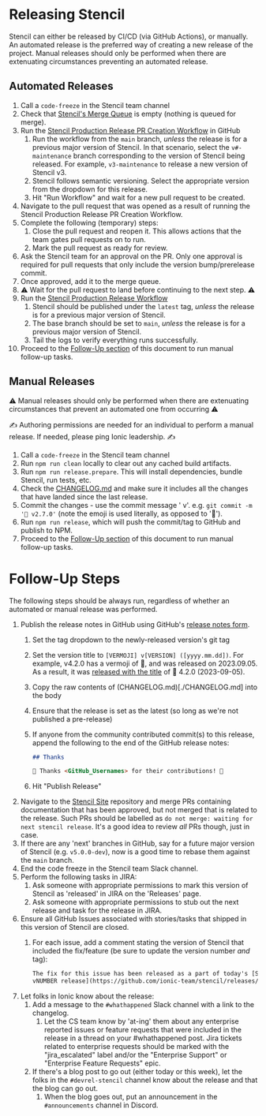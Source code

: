 # Releasing Stencil

Stencil can either be released by CI/CD (via GitHub Actions), or manually.
An automated release is the preferred way of creating a new release of the project.
Manual releases should only be performed when there are extenuating circumstances preventing an automated release.

## Automated Releases

1. Call a `code-freeze` in the Stencil team channel
1. Check that [Stencil's Merge
   Queue](https://github.com/ionic-team/stencil/queue/) is empty (nothing is
   queued for merge).
1. Run the [Stencil Production Release PR Creation Workflow](https://github.com/ionic-team/stencil/actions/workflows/create-production-pr.yml)
   in GitHub
    1. Run the workflow from the `main` branch, _unless_ the release is for a previous major version of Stencil.
       In that scenario, select the `v#-maintenance` branch corresponding to the version of Stencil being released.
       For example, `v3-maintenance` to release a new version of Stencil v3.
    1. Stencil follows semantic versioning. Select the appropriate version from the dropdown for this release.
    1. Hit "Run Workflow" and wait for a new pull request to be created.
1. Navigate to the pull request that was opened as a result of running the Stencil Production Release PR Creation Workflow.
1. Complete the following (temporary) steps:
    1. Close the pull request and reopen it. This allows actions that the team gates pull requests on to run.
    1. Mark the pull request as ready for review.
1. Ask the Stencil team for an approval on the PR.
   Only one approval is required for pull requests that only include the version bump/prerelease commit.
1. Once approved, add it to the merge queue.
1. ⚠️ Wait for the pull request to land before continuing to the next step. ⚠️
1. Run the [Stencil Production Release Workflow](https://github.com/ionic-team/stencil/actions/workflows/release-production.yml)
    1. Stencil should be published under the `latest` tag, _unless_ the release is for a previous major version of
     Stencil.
    1. The base branch should be set to `main`, _unless_ the release is for a previous major version of Stencil.
    1. Tail the logs to verify everything runs successfully.
1. Proceed to the [Follow-Up section](#follow-up-steps) of this document to run manual follow-up tasks.

## Manual Releases

⚠️ Manual releases should only be performed when there are extenuating circumstances that prevent an automated one from occurring ⚠️

✍️ Authoring permissions are needed for an individual to perform a manual release. If needed, please ping Ionic leadership. ✍️

1. Call a `code-freeze` in the Stencil team channel
1. Run `npm run clean` locally to clear out any cached build artifacts.
1. Run `npm run release.prepare`. This will install dependencies, bundle Stencil, run tests, etc.
1. Check the [CHANGELOG.md](../CHANGELOG.md) and make sure it includes all the changes that have landed since the last 
release.
1. Commit the changes - use the commit message '<emoji> v<VERSION>'. e.g. `git commit -m '🤦‍ v2.7.0'` (note the emoji is 
used literally, as opposed to ':facepalm:').
1. Run `npm run release`, which will push the commit/tag to GitHub and publish to NPM.
1. Proceed to the [Follow-Up section](#follow-up-steps) of this document to run manual follow-up tasks.

# Follow-Up Steps

The following steps should be always run, regardless of whether an automated or
manual release was performed.

1. Publish the release notes in GitHub using GitHub's [release notes form](https://github.com/ionic-team/stencil/releases/new).
   1. Set the tag dropdown to the newly-released version's git tag
   1. Set the version title to `[VERMOJI] v[VERSION] ([yyyy.mm.dd])`.
      For example, v4.2.0 has a vermoji of 🌲, and was released on 2023.09.05.
      As a result, it was [released with the title](https://github.com/ionic-team/stencil/releases/tag/v4.2.0) of 🌲 4.2.0 (2023-09-05).
   1. Copy the raw contents of (CHANGELOG.md)[./CHANGELOG.md] into the body
   1. Ensure that the release is set as the latest (so long as we're not published a pre-release)
   1. If anyone from the community contributed commit(s) to this release,
      append the following to the end of the GitHub release notes:

      ```md
      ## Thanks

      🎉 Thanks <GitHub_Usernames> for their contributions! 🎉
      ```
   1. Hit "Publish Release"    
1. Navigate to the [Stencil Site](https://github.com/ionic-team/stencil-site/pulls) repository and merge PRs
   containing documentation that has been approved, but not merged that is related to the release. Such PRs should be
   labelled as `do not merge: waiting for next stencil release`. It's a good idea to review _all_ PRs though, just in
   case.
1. If there are any 'next' branches in GitHub, say for a future major version of Stencil (e.g. `v5.0.0-dev`), now is a
   good time to rebase them against the `main` branch.
1. End the code freeze in the Stencil team Slack channel.
1. Perform the following tasks in JIRA:
   1. Ask someone with appropriate permissions to mark this version of Stencil as 'released' in JIRA on the 'Releases' page.
   1. Ask someone with appropriate permissions to stub out the next release and task for the release in JIRA.
1. Ensure all GitHub Issues associated with stories/tasks that shipped in this version of Stencil are closed.
   1. For each issue, add a comment stating the version of Stencil that
      included the fix/feature (be sure to update the version number _and_
      tag):
      
      ```md
      The fix for this issue has been released as a part of today's [Stencil
      vNUMBER release](https://github.com/ionic-team/stencil/releases/tag/TAG). 
      ```
1. Let folks in Ionic know about the release:
   1. Add a message to the `#whathappened` Slack channel with a link to the changelog.
      1. Let the CS team know by 'at-ing' them  about any enterprise reported issues or feature requests that were included in the release in a thread on your #whathappened post. Jira
         tickets related to enterprise requests should be marked with the "jira_escalated" label and/or the "Enterprise Support"
         or "Enterprise Feature Requests" epic.
   1. If there's a blog post to go out (either today or this week), let the folks in the `#devrel-stencil` channel know about the release and that the blog can go out.
      1. When the blog goes out, put an announcement in the `#announcements` channel in Discord.
